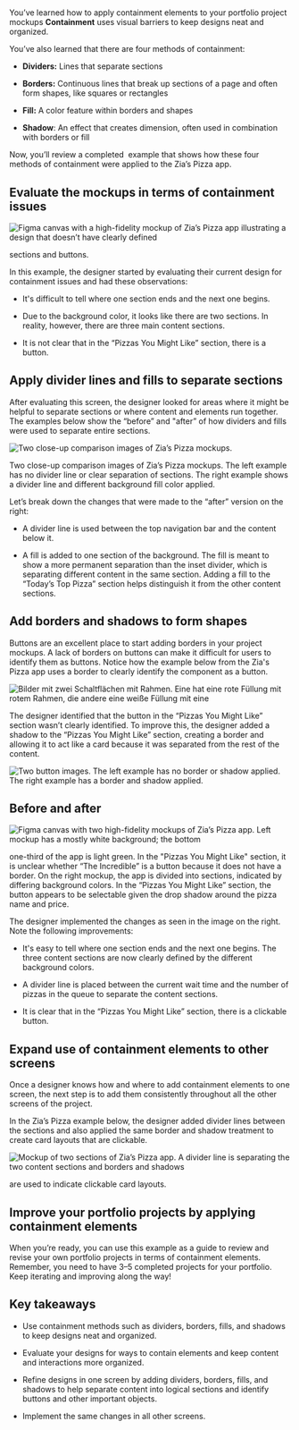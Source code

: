 # 

You’ve learned how to apply containment elements to your portfolio project mockups **Containment** uses visual barriers to keep designs neat and organized. 

You’ve also learned that there are four methods of containment:

- **Dividers:** Lines that separate sections
    
- **Borders:** Continuous lines that break up sections of a page and often form shapes, like squares or rectangles
    
- **Fill:** A color feature within borders and shapes
    
- **Shadow**: An effect that creates dimension, often used in combination with borders or fill
    

Now, you’ll review a completed  example that shows how these four methods of containment were applied to the Zia’s Pizza app. 

## **Evaluate the mockups in terms of containment issues**   

![Figma canvas with a high-fidelity mockup of Zia’s Pizza app illustrating a design that doesn’t have clearly defined](https://d3c33hcgiwev3.cloudfront.net/imageAssetProxy.v1/V7la5EHgSRicIjLFq82n9Q_389d00b7d4954405822f12ffd05fa5f1_EXPemwqC_UstyJCYHSlGCyRMFUJUZ546uugPuw1J6RnPH8xk72Lmm1bv20-d3OAF_yiMPe70OOZbkXWTXAugGvo0fPRRDyOfS701I4H7cx1QaemlzkiN_6flDT1AypwvdFo5Caa4eSrPvbaJCqLA55fI1LJaoH7Ag2pJLGRLTfd1I79KCsLI6WrngDLAHs8?expiry=1745366400000&hmac=Cf1yPz2KLiRc5EhKG5accKmwJxqz1VR6ac09vGzgJDY)

sections and buttons.

In this example, the designer started by evaluating their current design for containment issues and had these observations:

- It's difficult to tell where one section ends and the next one begins. 
    
- Due to the background color, it looks like there are two sections. In reality, however, there are three main content sections.
    
- It is not clear that in the “Pizzas You Might Like” section, there is a button.
    

## **Apply divider lines and fills to separate sections**

After evaluating this screen, the designer looked for areas where it might be helpful to separate sections or where content and elements run together. The examples below show the “before” and "after” of how dividers and fills were used to separate entire sections. 

![Two close-up comparison images of Zia’s Pizza mockups.](https://d3c33hcgiwev3.cloudfront.net/imageAssetProxy.v1/XnU5ASYrTLOvZmk-80sE-g_2a3810379c644807bf50e08fae839ff1_EXPemwqC_UstyJCYHSlGCyRMFUJUZ546uugPuw1J6RnPH8xk72Lmm1bv20-d3OAF_yiMPe70OOZbkXWTXAugGvo0fPRRDyOfS701I4H7cx1QaemlzkiN_6flDT1AypwvdFo5Caa4eSrPvbaJCqLA55fI1LJaoH7Ag2pJLGRLTfd1I79KCsLI6WrngDLAHs8?expiry=1745366400000&hmac=FZ6oWPpbTfHV6GZt5J-JDxLv2y81uh6S-BmwKoiTk38)

Two close-up comparison images of Zia’s Pizza mockups. The left example has no divider line or clear separation of sections. The right example shows a divider line and different background fill color applied.

Let’s break down the changes that were made to the “after” version on the right:

- A divider line is used between the top navigation bar and the content below it. 
    
- A fill is added to one section of the background. The fill is meant to show a more permanent separation than the inset divider, which is separating different content in the same section. Adding a fill to the “Today’s Top Pizza” section helps distinguish it from the other content sections.
    

## **Add borders and shadows to form shapes**

Buttons are an excellent place to start adding borders in your project mockups. A lack of borders on buttons can make it difficult for users to identify them as buttons. Notice how the example below from the Zia's Pizza app uses a border to clearly identify the component as a button.

![Bilder mit zwei Schaltflächen mit Rahmen. Eine hat eine rote Füllung mit rotem Rahmen, die andere eine weiße Füllung mit eine](https://d3c33hcgiwev3.cloudfront.net/imageAssetProxy.v1/QrFo_bPRSsyHw65K4DCt1g_1fa8f3e8732f4c35aaa8c6508f2bb7f1_rfXKHIseaxGigubvCVIYxS48IiNFHFP1rePtx_3jRfmFY8EEYHl7T8uqJ8stUg6Xc1x4EuW6k1QEHC5nvGXiG0kpL9qHcHUqExHnLk31nV64HnUGdnte5Uhil9Aq61j2iaps4I8LvJjHYMd1wrIbtLJDZmncG9i20odxzCCvnpCz-GecTiUCEwTTqacfwZg?expiry=1745366400000&hmac=pEnUkIrJ_9N0kl2QfQVzsPrNb1cNN2fQ3k2ddAPQt0o)

The designer identified that the button in the “Pizzas You Might Like” section wasn’t clearly identified. To improve this, the designer added a shadow to the “Pizzas You Might Like” section, creating a border and allowing it to act like a card because it was separated from the rest of the content.

![Two button images. The left example has no border or shadow applied. The right example has a border and shadow applied.](https://d3c33hcgiwev3.cloudfront.net/imageAssetProxy.v1/SyOLYSk5RRynpXiOsLOLCQ_6dd99aa838d446e09ede9f87cfb3ddf1_EXPemwqC_UstyJCYHSlGCyRMFUJUZ546uugPuw1J6RnPH8xk72Lmm1bv20-d3OAF_yiMPe70OOZbkXWTXAugGvo0fPRRDyOfS701I4H7cx1QaemlzkiN_6flDT1AypwvdFo5Caa4eSrPvbaJCqLA55fI1LJaoH7Ag2pJLGRLTfd1I79KCsLI6WrngDLAHs8?expiry=1745366400000&hmac=L6CS6L_1TT2pLvJh3u9tT9AJmpC_k5G3bEMH5ux50F0)

## Before and after

![Figma canvas with two high-fidelity mockups of Zia’s Pizza app. Left mockup has a mostly white background; the bottom](https://d3c33hcgiwev3.cloudfront.net/imageAssetProxy.v1/mUk-aQo2QOqSOsOs3Vhnmw_fea320d5758e423284a607938102bbf1_EXPemwqC_UstyJCYHSlGCyRMFUJUZ546uugPuw1J6RnPH8xk72Lmm1bv20-d3OAF_yiMPe70OOZbkXWTXAugGvo0fPRRDyOfS701I4H7cx1QaemlzkiN_6flDT1AypwvdFo5Caa4eSrPvbaJCqLA55fI1LJaoH7Ag2pJLGRLTfd1I79KCsLI6WrngDLAHs8?expiry=1745366400000&hmac=CB-GWGxKYwy8zs0RM3sATWm9Lrq3RCQ9Nn5Foz9iimc)

one-third of the app is light green. In the "Pizzas You Might Like" section, it is unclear whether “The Incredible” is a button because it does not have a border. On the right mockup, the app is divided into sections, indicated by differing background colors. In the “Pizzas You Might Like” section, the button appears to be selectable given the drop shadow around the pizza name and price.

The designer implemented the changes as seen in the image on the right. Note the following improvements: 

- It's easy to tell where one section ends and the next one begins. The three content sections are now clearly defined by the different background colors.
    
- A divider line is placed between the current wait time and the number of pizzas in the queue to separate the content sections. 
    
- It is clear that in the “Pizzas You Might Like” section, there is a clickable button. 
    

## **Expand use of containment elements to other screens** 

Once a designer knows how and where to add containment elements to one screen, the next step is to add them consistently throughout all the other screens of the project. 

In the Zia’s Pizza example below, the designer added divider lines between the sections and also applied the same border and shadow treatment to create card layouts that are clickable.

![Mockup of two sections of Zia’s Pizza app. A divider line is separating the two content sections and borders and shadows](https://d3c33hcgiwev3.cloudfront.net/imageAssetProxy.v1/eahh7IfnQeO0L3VK8Cb-ZQ_bc2c872fa9ed4a58b0545268e1ff97f1_FudTErWzNAtUcenYaqAO7WpGK3XSYraP-C5HdxkHfS0KEim8lnarWkXCi11KBe6evi8yb_aoXDltV-vlCGPzAx4Y4Bg8KfnS4uiCpRFHnQAwjxFgalIN2t_D4wxNR6SGez4Yi0wxroStuSWmOyaPn9ppz-9TQUy2xJbdHFEx0etNJfFefYcnxiniuUwK_bM?expiry=1745366400000&hmac=NqqpURyBSXqfhoWb1GlA0AygjqcGv6Z72XAhYI8Dt_c)

are used to indicate clickable card layouts.

## **Improve your portfolio projects by applying containment elements**

When you’re ready, you can use this example as a guide to review and revise your own portfolio projects in terms of containment elements. Remember, you need to have 3–5 completed projects for your portfolio. Keep iterating and improving along the way!

## **Key takeaways**

- Use containment methods such as dividers, borders, fills, and shadows to keep designs neat and organized. 
    
- Evaluate your designs for ways to contain elements and keep content and interactions more organized.
    
- Refine designs in one screen by adding dividers, borders, fills, and shadows to help separate content into logical sections and identify buttons and other important objects.
    
- Implement the same changes in all other screens.